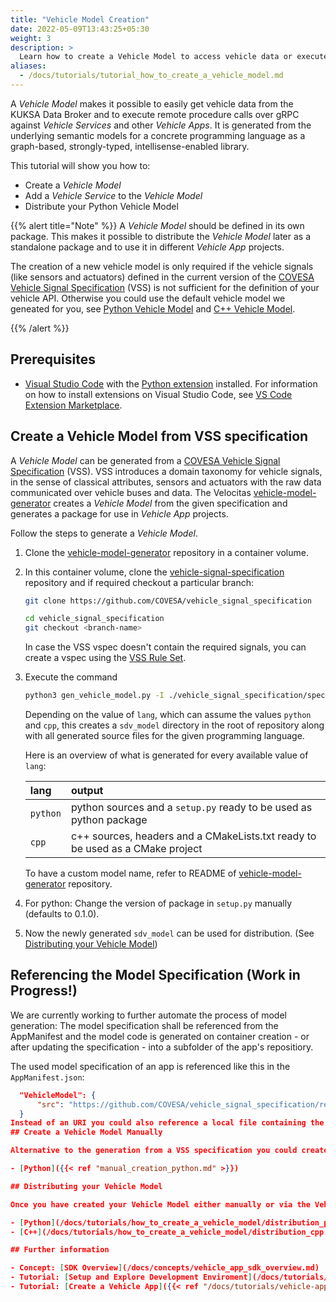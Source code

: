 ```yaml
---
title: "Vehicle Model Creation"
date: 2022-05-09T13:43:25+05:30
weight: 3
description: >
  Learn how to create a Vehicle Model to access vehicle data or execute remote procedure calls.
aliases:
  - /docs/tutorials/tutorial_how_to_create_a_vehicle_model.md
---
```


A _Vehicle Model_ makes it possible to easily get vehicle data from the KUKSA Data Broker and to execute remote procedure calls over gRPC against _Vehicle Services_ and other _Vehicle Apps_. It is generated from the underlying semantic models for a concrete programming language as a graph-based, strongly-typed, intellisense-enabled library.

This tutorial will show you how to:

- Create a _Vehicle Model_
- Add a _Vehicle Service_ to the _Vehicle Model_
- Distribute your Python Vehicle Model

{{% alert title="Note" %}}
A _Vehicle Model_ should be defined in its own package. This makes it possible to distribute the _Vehicle Model_ later as a standalone package and to use it in different _Vehicle App_ projects.

The creation of a new vehicle model is only required if the vehicle signals (like sensors and actuators) defined in the current version of the [COVESA Vehicle Signal Specification](https://covesa.github.io/vehicle_signal_specification/) (VSS) is not sufficient for the definition of your vehicle API. Otherwise you could use the default vehicle model we geneated for you, see [Python Vehicle Model](https://github.com/eclipse-velocitas/vehicle-model-python) and [C++ Vehicle Model](https://github.com/eclipse-velocitas/vehicle-model-cpp).  

{{% /alert %}}

## Prerequisites

- [Visual Studio Code](https://code.visualstudio.com/) with the [Python extension](https://marketplace.visualstudio.com/items?itemName=ms-python.python) installed. For information on how to install extensions on Visual Studio Code, see [VS Code Extension Marketplace](https://code.visualstudio.com/docs/editor/extension-gallery).

## Create a Vehicle Model from VSS specification

A _Vehicle Model_ can be generated from a [COVESA Vehicle Signal Specification](https://covesa.github.io/vehicle_signal_specification/) (VSS). VSS introduces a domain taxonomy for vehicle signals, in the sense of classical attributes, sensors and actuators with the raw data communicated over vehicle buses and data. The Velocitas [vehicle-model-generator](https://github.com/eclipse-velocitas/vehicle-model-generator) creates a _Vehicle Model_ from the given specification and generates a package for use in _Vehicle App_ projects.

Follow the steps to generate a _Vehicle Model_.

  1. Clone the [vehicle-model-generator](https://github.com/eclipse-velocitas/vehicle-model-generator) repository in a container volume.

  2. In this container volume, clone the [vehicle-signal-specification](https://github.com/COVESA/vehicle_signal_specification) repository and if required checkout a particular branch:

        ```bash
        git clone https://github.com/COVESA/vehicle_signal_specification

        cd vehicle_signal_specification
        git checkout <branch-name>
        ```

        In case the VSS vspec doesn't contain the required signals, you can create a vspec using the [VSS Rule Set](https://covesa.github.io/vehicle_signal_specification/rule_set/).

  3. Execute the command

        ```bash
        python3 gen_vehicle_model.py -I ./vehicle_signal_specification/spec ./vehicle_signal_specification/spec/VehicleSignalSpecification.vspec -l <lang> -T sdv_model -N sdv_model
        ```

        Depending on the value of `lang`, which can assume the values `python` and `cpp`, this creates a `sdv_model` directory in the root of repository along with all generated source files for the given programming language.

        Here is an overview of what is generated for every available value of `lang`:

        | lang       | output                                                                          |
        | :--------- |:------------------------------------------------------------------------------- |
        | `python`   | python sources and a `setup.py` ready to be used as python package              |
        | `cpp`      | c++ sources, headers and a CMakeLists.txt ready to be used as a CMake project   |

        To have a custom model name, refer to README of [vehicle-model-generator](https://github.com/eclipse-velocitas/vehicle-model-generator) repository.
  4. For python: Change the version of package in `setup.py` manually (defaults to 0.1.0).
  5. Now the newly generated `sdv_model` can be used for distribution. (See [Distributing your Vehicle Model](/docs/tutorials/vehicle_model_distribution))

## Referencing the Model Specification (Work in Progress!)

We are currently working to further automate the process of model generation: The model specification shall be referenced from the AppManifest and the model code is generated on container creation - or after updating the specification - into a subfolder of the app's repositiory.

The used model specification of an app is referenced like this in the `AppManifest.json`:
  ```json
    "VehicleModel": {
        "src": "https://github.com/COVESA/vehicle_signal_specification/releases/download/v3.0/vss_rel_3.0.json"
    }
  Instead of an URI you could also reference a local file containing the specification.
## Create a Vehicle Model Manually

Alternative to the generation from a VSS specification you could create the _Vehicle Model_ manually. The following sections describing the required steps.

- [Python]({{< ref "manual_creation_python.md" >}})

## Distributing your Vehicle Model

Once you have created your Vehicle Model either manually or via the Vehicle Model Generator, you need to distribute your model to use it in an application. Follow the links below for language specific tutorials on how to distribute your freshly created Vehicle Model.

- [Python](/docs/tutorials/how_to_create_a_vehicle_model/distribution_python.md)
- [C++](/docs/tutorials/how_to_create_a_vehicle_model/distribution_cpp.md)

## Further information

- Concept: [SDK Overview](/docs/concepts/vehicle_app_sdk_overview.md)
- Tutorial: [Setup and Explore Development Enviroment](/docs/tutorials/quickstart)
- Tutorial: [Create a Vehicle App]({{< ref "/docs/tutorials/vehicle-app-development" >}})

